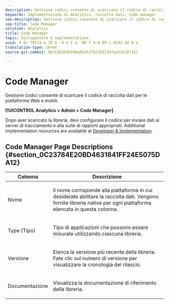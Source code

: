 ```yaml
---
description: Gestione codici consente di scaricare il codice di raccolta dati per le piattaforme Web e mobili.
keywords: Implementazione di Analytics; raccolta dati; code manager
seo-description: Gestione codici consente di scaricare il codice di raccolta dati per le piattaforme Web e mobili.
seo-title: Code Manager
solution: Analytics
title: Code Manager
topic: Sviluppatore e implementazione
uuid: 4 dc 79214-a 38 b -4 e 1 a -90 f 9-d 09 c 8142 dd 0 a
translation-type: tm+mt
source-git-commit: 86fe1b3650100a05e52fb2102134fee515c871b1

---
```



# Code Manager

Gestione codici consente di scaricare il codice di raccolta dati per le piattaforme Web e mobili.

**[!UICONTROL Analytics > Admin > Code Manager]**.

Dopo aver scaricato la libreria, devi configurare il codice per inviare dati al server di tracciamento e alla suite di rapporti appropriati. Additional implementation resources are available at [Developer &amp; Implementation](https://marketing.adobe.com/resources/help/en_US/reference/developer.html).

## Code Manager Page Descriptions {#section_0C23784E20BD4631841FF24E5075DA12}

<table id="table_0C091AC7F1FC447998C1F0E867607E20"> 
 <thead> 
  <tr> 
   <th colname="col1" class="entry"> Colonna </th> 
   <th colname="col2" class="entry"> Descrizione </th> 
  </tr>
 </thead>
 <tbody> 
  <tr> 
   <td colname="col1"> <p>Nome </p> </td> 
   <td colname="col2"> <p>Il nome corrisponde alla piattaforma in cui desiderate abilitare la raccolta dati. Vengono fornite librerie native per ogni piattaforma elencata in questa colonna. </p> </td> 
  </tr> 
  <tr> 
   <td colname="col1"> <p>Type (Tipo) </p> </td> 
   <td colname="col2"> <p>Tipo di applicazioni che possono essere misurate utilizzando ciascuna libreria. </p> </td> 
  </tr> 
  <tr> 
   <td colname="col1"> <p>Versione </p> </td> 
   <td colname="col2"> <p>Elenca la versione più recente della libreria. Fate clic sul numero di versione per visualizzare la cronologia del rilascio. </p> </td> 
  </tr> 
  <tr> 
   <td colname="col1"> <p>Documentazione </p> </td> 
   <td colname="col2"> <p>Visualizza la documentazione di riferimento della libreria. </p> </td> 
  </tr> 
 </tbody> 
</table>
